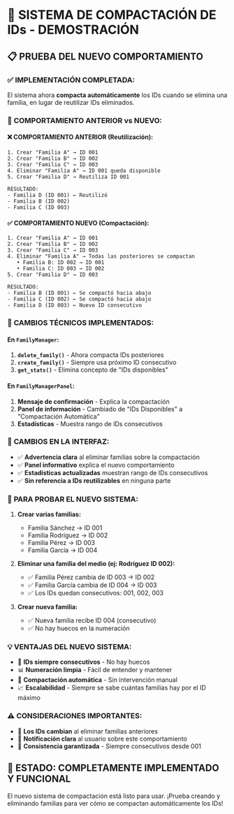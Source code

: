 # 🔄 SISTEMA DE COMPACTACIÓN DE IDs - DEMOSTRACIÓN

## 📋 PRUEBA DEL NUEVO COMPORTAMIENTO

### ✅ **IMPLEMENTACIÓN COMPLETADA:**

El sistema ahora **compacta automáticamente** los IDs cuando se elimina una familia, en lugar de reutilizar IDs eliminados.

### 🎯 **COMPORTAMIENTO ANTERIOR vs NUEVO:**

#### ❌ **COMPORTAMIENTO ANTERIOR (Reutilización):**
```
1. Crear "Familia A" → ID 001
2. Crear "Familia B" → ID 002  
3. Crear "Familia C" → ID 003
4. Eliminar "Familia A" → ID 001 queda disponible
5. Crear "Familia D" → Reutiliza ID 001

RESULTADO:
- Familia D (ID 001) ← Reutilizó
- Familia B (ID 002)
- Familia C (ID 003)
```

#### ✅ **COMPORTAMIENTO NUEVO (Compactación):**
```
1. Crear "Familia A" → ID 001
2. Crear "Familia B" → ID 002  
3. Crear "Familia C" → ID 003
4. Eliminar "Familia A" → Todas las posteriores se compactan
   • Familia B: ID 002 → ID 001
   • Familia C: ID 003 → ID 002
5. Crear "Familia D" → ID 003

RESULTADO:
- Familia B (ID 001) ← Se compactó hacia abajo
- Familia C (ID 002) ← Se compactó hacia abajo  
- Familia D (ID 003) ← Nuevo ID consecutivo
```

### 🔧 **CAMBIOS TÉCNICOS IMPLEMENTADOS:**

#### **En `FamilyManager`:**
1. **`delete_family()`** - Ahora compacta IDs posteriores
2. **`create_family()`** - Siempre usa próximo ID consecutivo
3. **`get_stats()`** - Elimina concepto de "IDs disponibles"

#### **En `FamilyManagerPanel`:**
1. **Mensaje de confirmación** - Explica la compactación
2. **Panel de información** - Cambiado de "IDs Disponibles" a "Compactación Automática"
3. **Estadísticas** - Muestra rango de IDs consecutivos

### 🎨 **CAMBIOS EN LA INTERFAZ:**

- ✅ **Advertencia clara** al eliminar familias sobre la compactación
- ✅ **Panel informativo** explica el nuevo comportamiento
- ✅ **Estadísticas actualizadas** muestran rango de IDs consecutivos
- ✅ **Sin referencia a IDs reutilizables** en ninguna parte

### 🧪 **PARA PROBAR EL NUEVO SISTEMA:**

1. **Crear varias familias:**
   - Familia Sánchez → ID 001
   - Familia Rodríguez → ID 002
   - Familia Pérez → ID 003
   - Familia García → ID 004

2. **Eliminar una familia del medio (ej: Rodríguez ID 002):**
   - ✅ Familia Pérez cambia de ID 003 → ID 002
   - ✅ Familia García cambia de ID 004 → ID 003
   - ✅ Los IDs quedan consecutivos: 001, 002, 003

3. **Crear nueva familia:**
   - ✅ Nueva familia recibe ID 004 (consecutivo)
   - ✅ No hay huecos en la numeración

### 💡 **VENTAJAS DEL NUEVO SISTEMA:**

- 🎯 **IDs siempre consecutivos** - No hay huecos
- 📊 **Numeración limpia** - Fácil de entender y mantener
- 🔄 **Compactación automática** - Sin intervención manual
- 📈 **Escalabilidad** - Siempre se sabe cuántas familias hay por el ID máximo

### ⚠️ **CONSIDERACIONES IMPORTANTES:**

- 🔄 **Los IDs cambian** al eliminar familias anteriores
- 📝 **Notificación clara** al usuario sobre este comportamiento
- 🎯 **Consistencia garantizada** - Siempre consecutivos desde 001

## 🚀 **ESTADO: COMPLETAMENTE IMPLEMENTADO Y FUNCIONAL**

El nuevo sistema de compactación está listo para usar. ¡Prueba creando y eliminando familias para ver cómo se compactan automáticamente los IDs!
